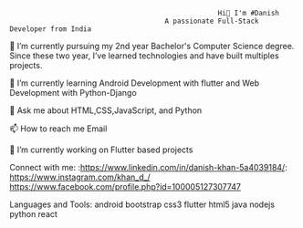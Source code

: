                                                        Hi👋 I'm #Danish
                                          A passionate Full-Stack Developer from India

🔭 I’m currently pursuing my 2nd year Bachelor's Computer Science degree. Since these two year, I’ve learned technologies and have built multiples projects. 
  

🌱 I’m currently learning Android Development with flutter and Web Development with Python-Django

💬 Ask me about HTML,CSS,JavaScript, and Python

📫 How to reach me Email

🔭 I’m currently working on Flutter based projects

Connect with me:
:https://www.linkedin.com/in/danish-khan-5a4039184/: https://www.instagram.com/khan_d_/  https://www.facebook.com/profile.php?id=100005127307747

Languages and Tools:
android bootstrap css3 flutter html5 java nodejs python react
